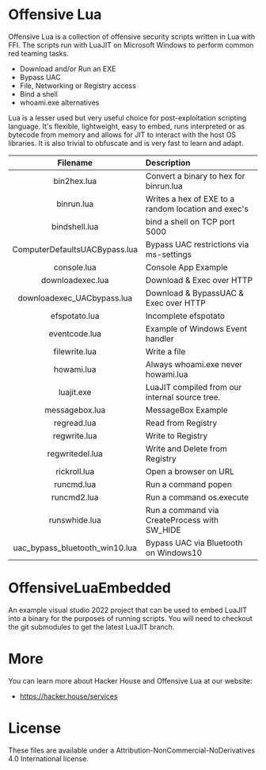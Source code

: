 # Offensive Lua

Offensive Lua is a collection of offensive security scripts written in Lua with FFI.
The scripts run with LuaJIT on Microsoft Windows to perform common red teaming tasks.

- Download and/or Run an EXE
- Bypass UAC
- File, Networking or Registry access
- Bind a shell
- whoami.exe alternatives

Lua is a lesser used but very useful choice for post-exploitation scripting language. It's
flexible, lightweight, easy to embed, runs interpreted or as bytecode from memory and allows
for JIT to interact with the host OS libraries. It is also trivial to obfuscate and is
very fast to learn and adapt.

|            Filename            | Description                                         |
| :----------------------------: | :-------------------------------------------------- |
|          bin2hex.lua           | Convert a binary to hex for binrun.lua              |
|           binrun.lua           | Writes a hex of EXE to a random location and exec's |
|         bindshell.lua          | bind a shell on TCP port 5000                       |
| ComputerDefaultsUACBypass.lua  | Bypass UAC restrictions via ms-settings             |
|          console.lua           | Console App Example                                 |
|        downloadexec.lua        | Download & Exec over HTTP                           |
|   downloadexec_UACbypass.lua   | Download & BypassUAC & Exec over HTTP               |
|         efspotato.lua          | Incomplete efspotato                                |
|         eventcode.lua          | Example of Windows Event handler                    |
|         filewrite.lua          | Write a file                                        |
|           howami.lua           | Always whoami.exe never howami.lua                  |
|           luajit.exe           | LuaJIT compiled from our internal source tree.      |
|         messagebox.lua         | MessageBox Example                                  |
|          regread.lua           | Read from Registry                                  |
|          regwrite.lua          | Write to Registry                                   |
|        regwritedel.lua         | Write and Delete from Registry                      |
|          rickroll.lua          | Open a browser on URL                               |
|           runcmd.lua           | Run a command popen                                 |
|          runcmd2.lua           | Run a command os.execute                            |
|         runswhide.lua          | Run a command via CreateProcess with SW_HIDE        |
| uac_bypass_bluetooth_win10.lua | Bypass UAC via Bluetooth on Windows10               |


# OffensiveLuaEmbedded

An example visual studio 2022 project that can be used to embed LuaJIT into a binary for 
the purposes of running scripts. You will need to checkout the git submodules to get
the latest LuaJIT branch. 

# More

You can learn more about Hacker House and Offensive Lua at our website:

- https://hacker.house/services

# License

These files are available under a Attribution-NonCommercial-NoDerivatives 4.0 International license.
